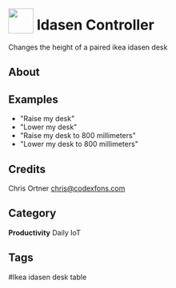 # <img src="https://raw.githack.com/FortAwesome/Font-Awesome/master/svgs/solid/level-up-alt.svg" card_color="#40DBB0" width="50" height="50" style="vertical-align:bottom"/> Idasen Controller
Changes the height of a paired ikea idasen desk

## About


## Examples
* "Raise my desk"
* "Lower my desk"
* "Raise my desk to 800 millimeters"
* "Lower my desk to 800 millimeters"

## Credits
Chris Ortner <chris@codexfons.com>

## Category
**Productivity**
Daily
IoT

## Tags
#Ikea idasen desk table

